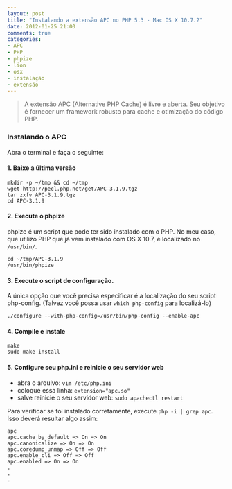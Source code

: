 ```yaml
---
layout: post
title: "Instalando a extensão APC no PHP 5.3 - Mac OS X 10.7.2"
date: 2012-01-25 21:00
comments: true
categories:
- APC
- PHP
- phpize
- lion
- osx
- instalação
- extensão
---
```


> A extensão APC (Alternative PHP Cache) é livre e aberta. Seu objetivo é fornecer um framework robusto para cache e otimização do código PHP.

### Instalando o APC

Abra o terminal e faça o seguinte:

#### 1. Baixe a última versão

    mkdir -p ~/tmp && cd ~/tmp
    wget http://pecl.php.net/get/APC-3.1.9.tgz
    tar zxfv APC-3.1.9.tgz
    cd APC-3.1.9

#### 2. Execute o phpize

phpize é um script que pode ter sido instalado com o PHP. No meu caso, que utilizo PHP que já vem instalado com OS X 10.7, é localizado no `/usr/bin/`.

    cd ~/tmp/APC-3.1.9
    /usr/bin/phpize

#### 3. Execute o script de configuração.

A única opção que você precisa especificar é a localização do seu script php-config. (Talvez você possa usar `which php-config` para localizá-lo)

    ./configure --with-php-config=/usr/bin/php-config --enable-apc

#### 4. Compile e instale

    make
    sudo make install

#### 5. Configure seu php.ini e reinicie o seu servidor web

+ abra o arquivo: `vim /etc/php.ini`
+ coloque essa linha: `extension="apc.so"`
+ salve reinicie o seu servidor web: `sudo apachectl restart`

Para verificar se foi instalado corretamente, execute `php -i | grep apc`. Isso deverá resultar algo assim:

    apc
    apc.cache_by_default => On => On
    apc.canonicalize => On => On
    apc.coredump_unmap => Off => Off
    apc.enable_cli => Off => Off
    apc.enabled => On => On
    .
    .
    .

